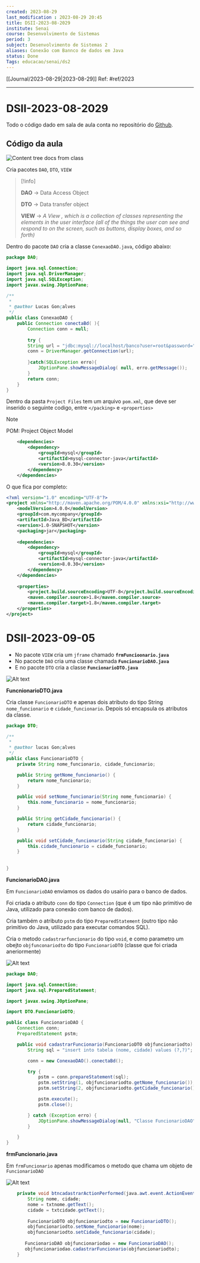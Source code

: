 ```yaml
---
created: 2023-08-29
last_modification : 2023-08-29 20:45
title: DSII-2023-08-2029
institute: Senai
course: Desenvolvimento de Sistemas
period: 3
subject: Desenvolvimento de Sistemas 2
aliases: Conexão com Bannco de dados em Java
status: Done
Tags: educacao/senai/ds2
---
```

[[Journal/2023-08-29|2023-08-29]]
Ref: #ref/2023
___
# DSII-2023-08-2029

Todo o código dado em sala de aula conta no repositório do [Github](https://github.com/LucasGFBatista/ESTUDOS-SENAI/tree/master/Semestre-3/DS2/Java_BD).

## Código da aula

![Content tree docs from class](../doc/image/image.png)

Cria pacotes `DAO`, `DTO`, `VIEW`

> [!info]
>
> **DAO** -> Data Access Object
>
> **DTO** -> Data transfer object
>
> **VIEW** -> *A _View_ , which is a collection of classes representing the elements in the user interface (all of the things the user can see and respond to on the screen, such as buttons, display boxes, and so forth)*

Dentro do pacote `DAO` cria a classe `ConexaoDAO.java`, código abaixo: 
```JAVA
package DAO;

import java.sql.Connection;
import java.sql.DriverManager;
import java.sql.SQLException;
import javax.swing.JOptionPane;

/**
 *
 * @author Lucas Gonçalves
 */
public class ConexaoDAO {
    public Connection conectaBd( ){
        Connection conn = null;
        
        try {
        String url = "jdbc:mysql://localhost/banco?user=root&password=";
        conn = DriverManager.getConnection(url);
        
        }catch(SQLException erro){
            JOptionPane.showMessageDialog( null, erro.getMessage());
        }
        return conn;
    }
}

```


Dentro da pasta `Project Files` tem um arquivo `pom.xml`, que deve ser inserido o seguinte codigo, entre `</packing>` e `<properties>`

> [!note]
> POM: Project Object Model

```XML
    <dependencies>
        <dependency>
            <groupId>mysql</groupId>
            <artifactId>mysql-connector-java</artifactId>
            <version>8.0.30</version>
        </dependency>
    </dependencies>
```
O que fica por completo:
```XML 
<?xml version="1.0" encoding="UTF-8"?>
<project xmlns="http://maven.apache.org/POM/4.0.0" xmlns:xsi="http://www.w3.org/2001/XMLSchema-instance" xsi:schemaLocation="http://maven.apache.org/POM/4.0.0 http://maven.apache.org/xsd/maven-4.0.0.xsd">
    <modelVersion>4.0.0</modelVersion>
    <groupId>com.mycompany</groupId>
    <artifactId>Java_BD</artifactId>
    <version>1.0-SNAPSHOT</version>
    <packaging>jar</packaging>
    
    <dependencies>
        <dependency>
            <groupId>mysql</groupId>
            <artifactId>mysql-connector-java</artifactId>
            <version>8.0.30</version>
        </dependency>
    </dependencies>
    
    <properties>
        <project.build.sourceEncoding>UTF-8</project.build.sourceEncoding>
        <maven.compiler.source>1.8</maven.compiler.source>
        <maven.compiler.target>1.8</maven.compiler.target>
    </properties>
</project>
```

# DSII-2023-09-05

- No pacote `VIEW` cria um `jframe` chamado **`frmFuncioonario.java`**
- No pacocte `DAO` cria uma classe chamada **`FuncionarioDAO.java`**
- E no pacote `DTO` cria a classe **`FuncionarioDTO.java`** 
 
![Alt text](/doc/image/image-1.png)

**FuncnionarioDTO.java**

Cria classe `FuncionarioDTO` e apenas dois atributo do tipo String `nome_funcionario` e `cidade_funcionario`. Depois só encapsula os atributos da classe.

```java
package DTO;

/**
 *
 * @author lucas Gonçalves
 */
public class FuncionarioDTO {
	private String nome_funcionario, cidade_funcionario;

	public String getNome_funcionario() {
		return nome_funcionario;
	}

	public void setNome_funcionario(String nome_funcionario) {
		this.nome_funcionario = nome_funcionario;
	}

	public String getCidade_funcionario() {
		return cidade_funcionario;
	}

	public void setCidade_funcionario(String cidade_funcionario) {
		this.cidade_funcionario = cidade_funcionario;
	}
	
	
}
```

**FuncionarioDAO.java**

Em `FuncionarioDAO` enviamos os dados do usairio para o banco de dados. 

Foi criada o atributo `conn` do tipo `Connection` (que é um tipo não primitivo de Java, utilizado para conexão com banco de dados).

Cria também o atributo `pstm` do tipo `PreparedStatement` (outro tipo não primitivo do Java, utilizado para executar comandos SQL).

Cria o metodo `cadastrarfuncionario` do tipo `void`, e como parametro um obejto `objfunconariodto` do tipo `FuncionarioDTO` (classe que foi criada aneriormente)

![Alt text](image.png)

```java
package DAO;

import java.sql.Connection;
import java.sql.PreparedStatement;

import javax.swing.JOptionPane;

import DTO.FuncionarioDTO;

public class FuncionarioDAO {
	Connection conn;
	PreparedStatement pstm;

	public void cadastrarFuncionario(FuncionarioDTO objfuncionariodto) {
		String sql = "insert into tabela (nome, cidade) values (?,?)";

		conn = new ConexaoDAO().conectaBd();

		try {
			pstm = conn.prepareStatement(sql);
			pstm.setString(1, objfuncionariodto.getNome_funcionario());
			pstm.setString(2, objfuncionariodto.getCidade_funcionario());

			pstm.execute();
			pstm.close();

		} catch (Exception erro) {
			JOptionPane.showMessageDialog(null, "Classe FuncionarioDAO" + erro);
		}

	}
}

```


**frmFuncionario.java**

Em `frmFuncionario` apenas modificamos o metodo que chama um objeto de `FuncionarioDAO`

![Alt text](/doc/image/image-2.png)

```java
    private void btncadastrarActionPerformed(java.awt.event.ActionEvent evt) {                                             
        String nome, cidade;
        nome = txtnome.getText();
        cidade = txtcidade.getText();
        
        FuncionarioDTO objfuncionariodto = new FuncionarioDTO();
        objfuncionariodto.setNome_funcionario(nome);
        objfuncionariodto.setCidade_funcionario(cidade);
        
       FuncionarioDAO objfuncionariodao = new FuncionarioDAO();
       objfuncionariodao.cadastrarFuncionario(objfuncionariodto);
    }           
```


